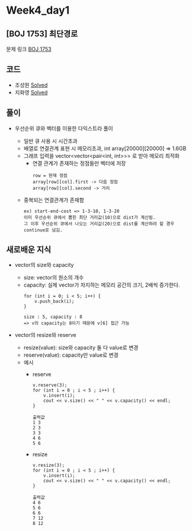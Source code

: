 # Week4_day1

## [BOJ 1753] 최단경로

문제 링크 [BOJ 1753](https://www.acmicpc.net/problem/1753)

## 코드

- 조성원 [Solved](https://github.com/ji3427/300solves/blob/jswww/WEEK4/1753.cpp)
- 지화영 [Solved](https://github.com/ji3427/300solves/blob/ji3427/week4/baekjoon_1753.cpp)

## 풀이

- 우선순위 큐와 벡터를 이용한 다익스트라 풀이

    - 일반 큐 사용 시 시간초과
    - 배열로 연결관계 표현 시 메모리초과, int array[20000][20000] => 1.6GB
    - 그래프 입력을 vector<vector<pair<int, int>>> 로 받아 메모리 최적화
        - 연결 관계가 존재하는 정점들만 벡터에 저장
            ```
            row = 현재 정점
            array[row][col].first -> 다음 정점
            array[row][col].second -> 거리
            ```
    - 중복되는 연결관계가 존재함
        ```
        ex) start-end-cost => 1-3-10, 1-3-20
        이미 우선순위 큐에서 뽑힌 최단 거리값(10)으로 dist가 계산됨.
        그 이후 우선순위 큐에서 나오는 거리값(20)으로 dist를 계산하려 할 경우 continue로 넘김.
        ```
## 새로배운 지식

- vector의 size와 capacity
    - size: vector의 원소의 개수
    - capacity: 실제 vector가 차지하는 메모리 공간의 크기, 2배씩 증가한다.  
        ```
        for (int i = 0; i < 5; i++) {
            v.push_back(i);
        }
         
        size : 5, capacity : 8
        => v의 capacity는 8이기 때문에 v[6] 접근 가능
        ```
     
- vector의 resize와 reserve
    - resize(value): size와 capacity 둘 다 value로 변경
    - reserve(value): capacity만 value로 변경
    - 예시
        - reserve
            ```
            v.reserve(3);
            for (int i = 0 ; i < 5 ; i++) {
                v.insert(i);
                cout << v.size() << " " << v.capacity() << endl;
            }

            출력값
            1 3
            2 3
            3 3
            4 6
            5 6
            ```

        - resize
            ```
            v.resize(3);
            for (int i = 0 ; i < 5 ; i++) {
                v.insert(i);
                cout << v.size() << " " << v.capacity() << endl;
            }
                
            출력값
            4 6
            5 6
            6 6
            7 12
            8 12
            ```
